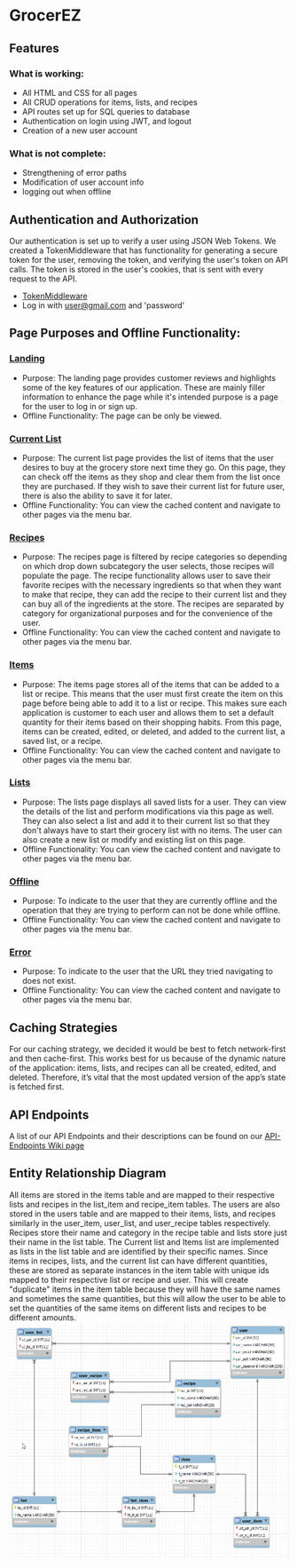 # GrocerEZ

## Features
### What is working:
- All HTML and CSS for all pages
- All CRUD operations for items, lists, and recipes
- API routes set up for SQL queries to database
- Authentication on login using JWT, and logout
- Creation of a new user account

### What is not complete:
- Strengthening of error paths
- Modification of user account info
- logging out when offline

## Authentication and Authorization
Our authentication is set up to verify a user using JSON Web Tokens. We created a TokenMiddleware that has functionality for generating a secure token for the user, removing the token, and verifying the user's token on API calls. The token is stored in the user's cookies, that is sent with every request to the API.
- [TokenMiddleware](https://github.ncsu.edu/engr-csc342/csc342-2023Fall-GroupI/blob/main/Milestone2/api/src/routes/middleware/TokenMiddleware.js)
- Log in with user@gmail.com and 'password'

## Page Purposes and Offline Functionality:
### [Landing](https://github.ncsu.edu/engr-csc342/csc342-2023Fall-GroupI/blob/main/FinalProject/frontend/src/frontend/templates/landing.html) 
- Purpose: The landing page provides customer reviews and highlights some of the key features of our application. These are mainly filler information to enhance the page while it's intended purpose is a page for the user to log in or sign up.
- Offline Functionality: The page can be only be viewed.
### [Current List](https://github.ncsu.edu/engr-csc342/csc342-2023Fall-GroupI/blob/main/FinalProject/frontend/src/frontend/templates/currentList.html)
- Purpose: The current list page provides the list of items that the user desires to buy at the grocery store next time they go. On this page, they can check off the items as they shop and clear them from the list once they are purchased. If they wish to save their current list for future user, there is also the ability to save it for later. 
- Offline Functionality: You can view the cached content and navigate to other pages via the menu bar.
### [Recipes](https://github.ncsu.edu/engr-csc342/csc342-2023Fall-GroupI/blob/main/FinalProject/frontend/src/frontend/templates/recipes.html)
- Purpose: The recipes page is filtered by recipe categories so depending on which drop down subcategory the user selects, those recipes will populate the page. The recipe functionality allows user to save their favorite recipes with the necessary ingredients so that when they want to make that recipe, they can add the recipe to their current list and they can buy all of the ingredients at the store. The recipes are separated by category for organizational purposes and for the convenience of the user.  
- Offline Functionality: You can view the cached content and navigate to other pages via the menu bar.
### [Items](https://github.ncsu.edu/engr-csc342/csc342-2023Fall-GroupI/blob/main/FinalProject/frontend/src/frontend/templates/items.html)
- Purpose: The items page stores all of the items that can be added to a list or recipe. This means that the user must first create the item on this page before being able to add it to a list or recipe. This makes sure each application is customer to each user and allows them to set a default quantity for their items based on their shopping habits. From this page, items can be created, edited, or deleted, and added to the current list, a saved list, or a recipe. 
- Offline Functionality: You can view the cached content and navigate to other pages via the menu bar.
### [Lists](https://github.ncsu.edu/engr-csc342/csc342-2023Fall-GroupI/blob/main/FinalProject/frontend/src/frontend/templates/lists.html)
- Purpose: The lists page displays all saved lists for a user. They can view the details of the list and perform modifications via this page as well. They can also select a list and add it to their current list so that they don't always have to start their grocery list with no items. The user can also create a new list or modify and existing list on this page. 
- Offline Functionality: You can view the cached content and navigate to other pages via the menu bar.
### [Offline](https://github.ncsu.edu/engr-csc342/csc342-2023Fall-GroupI/blob/main/FinalProject/frontend/src/frontend/templates/offline.html)
- Purpose: To indicate to the user that they are currently offline and the operation that they are trying to perform can not be done while offline.
- Offline Functionality: You can view the cached content and navigate to other pages via the menu bar.
### [Error](https://github.ncsu.edu/engr-csc342/csc342-2023Fall-GroupI/blob/main/FinalProject/frontend/src/frontend/templates/error.html)
- Purpose: To indicate to the user that the URL they tried navigating to does not exist.
- Offline Functionality: You can view the cached content and navigate to other pages via the menu bar.

## Caching Strategies
For our caching strategy, we decided it would be best to fetch network-first and then cache-first. This works best for us because of the dynamic nature of the application: items, lists, and recipes can all be created, edited, and deleted. Therefore, it’s vital that the most updated version of the app’s state is fetched first.

## API Endpoints
A list of our API Endpoints and their descriptions can be found on our [API-Endpoints Wiki page](https://github.ncsu.edu/engr-csc342/csc342-2023Fall-GroupI/wiki/API-Endpoints)

## Entity Relationship Diagram
All items are stored in the items table and are mapped to their respective lists and recipes in the list_item and recipe_item tables. The users are also stored in the users table and are mapped to their items, lists, and recipes similarly in the user_item, user_list, and user_recipe tables respectively. Recipes store their name and category in the recipe table and lists store just their name in the list table. The Current list and Items list are implemented as lists in the list table and are identified by their specific names. Since items in recipes, lists, and the current list can have different quantities, these are stored as separate instances in the item table with unique ids mapped to their respective list or recipe and user. This will create "duplicate" items in the item table because they will have the same names and sometimes the same quantities, but this will allow the user to be able to set the quantities of the same items on different lists and recipes to be different amounts.
<br>
![ER Diagram](https://github.com/Bennettflem/Portfolio/blob/main/GrocerEZ/database_table_relationships.png)

